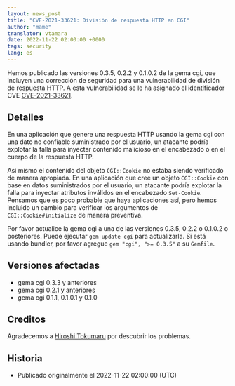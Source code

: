 ```yaml
---
layout: news_post
title: "CVE-2021-33621: División de respuesta HTTP en CGI"
author: "mame"
translator: vtamara
date: 2022-11-22 02:00:00 +0000
tags: security
lang: es
---
```


Hemos publicado las versiones 0.3.5, 0.2.2 y 0.1.0.2 de la gema cgi,
que incluyen una corrección de seguridad para una vulnerabilidad
de división de respuesta HTTP.
A esta vulnerabilidad se le ha asignado el identificador CVE
[CVE-2021-33621](https://nvd.nist.gov/vuln/detail/CVE-2021-33621).

## Detalles

En una aplicación que genere una respuesta HTTP usando la gema cgi
con una dato no confiable suministrado por el usuario, un atacante
podría explotar la falla para inyectar contenido malicioso
en el encabezado o en el cuerpo de la respuesta HTTP.

Así mismo el contenido del objeto `CGI::Cookie` no estaba siendo
verificado de manera apropiada.  En una aplicación que cree un objeto
`CGI::Cookie` con base en datos suministrados por el usuario,
un atacante podría explotar la falla para inyectar atributos
inválidos en el encabezado `Set-Cookie`. Pensamos que es poco
probable que haya aplicaciones así, pero hemos incluido un cambio
para verificar los argumentos de `CGI::Cookie#initialize` de manera
preventiva.

Por favor actualice la gema cgi a una de las versiones 0.3.5, 0.2.2 o 0.1.0.2
o posteriores.  Puede ejecutar `gem update cgi` para actualizarla.
Si está usando bundler, por favor agregue `gem "cgi", ">= 0.3.5"` a su
`Gemfile`.

## Versiones afectadas

* gema cgi 0.3.3 y anteriores
* gema cgi 0.2.1 y anteriores
* gema cgi 0.1.1, 0.1.0.1 y 0.1.0

## Creditos

Agradecemos a [Hiroshi Tokumaru](https://hackerone.com/htokumaru?type=user)
por descubrir los problemas.

## Historia

* Publicado originalmente el 2022-11-22 02:00:00 (UTC)
